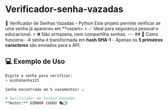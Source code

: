 # Verificador-senha-vazadas
🔐 Verificador de Senhas Vazadas - Python  Este projeto permite verificar se uma senha já apareceu em **vazam>  > ✅ Ideal para segurança pessoal e educacional. > ❌ Não armazena, nem compartilha senhas.  ---  ## 🚀 Como funciona  - A senha é transformada em **hash SHA-1** - Apenas os **5 primeiros caracteres** são enviados para a API.

## 💻 Exemplo de Uso

```bash
Digite a senha para verificar:
> minhaSenha123

Senha encontrada em 5 vazamentos! ⚠️

# Verificador de Senhas Vazadas
**Autor:** GZN000 (GUGU 🎭🥷)

